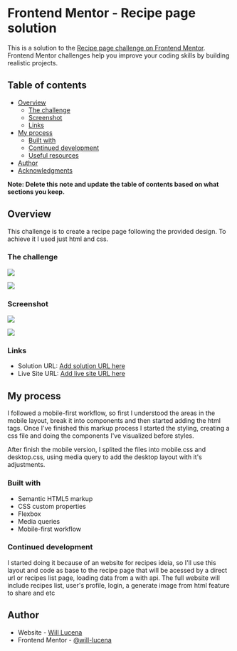 # Frontend Mentor - Recipe page solution

This is a solution to the [Recipe page challenge on Frontend Mentor](https://www.frontendmentor.io/challenges/recipe-page-KiTsR8QQKm). Frontend Mentor challenges help you improve your coding skills by building realistic projects.

## Table of contents

- [Overview](#overview)
  - [The challenge](#the-challenge)
  - [Screenshot](#screenshot)
  - [Links](#links)
- [My process](#my-process)
  - [Built with](#built-with)
  - [Continued development](#continued-development)
  - [Useful resources](#useful-resources)
- [Author](#author)
- [Acknowledgments](#acknowledgments)

**Note: Delete this note and update the table of contents based on what sections you keep.**

## Overview

This challenge is to create a recipe page following the provided design. To achieve it I used just html and css.

### The challenge

![](./design/desktop-design.jpg)

![](./design/mobile-design.jpg)

### Screenshot

![](./assets/images/desktop-print.png)

![](./assets/images/mobile-print.png)

### Links

- Solution URL: [Add solution URL here](https://github.com/will-lucena/frontendmentor-recipe-page)
- Live Site URL: [Add live site URL here](https://will-lucena.github.io/frontendmentor-recipe-page/)

## My process

I followed a mobile-first workflow, so first I understood the areas in the mobile layout, break it into components and then started adding the html tags. Once I've finished this markup process I started the styling, creating a css file and doing the components I've visualized before styles.

After finish the mobile version, I splited the files into mobile.css and desktop.css, using media query to add the desktop layout with it's adjustments.

### Built with

- Semantic HTML5 markup
- CSS custom properties
- Flexbox
- Media queries
- Mobile-first workflow

### Continued development

I started doing it because of an website for recipes ideia, so I'll use this layout and code as base to the recipe page that will be acessed by a direct url or recipes list page, loading data from a with api. The full website will include recipes list, user's profile, login, a generate image from html feature to share and etc

## Author

- Website - [Will Lucena](https://will-lucena.vercel.app/)
- Frontend Mentor - [@will-lucena](https://www.frontendmentor.io/profile/will-lucena)
